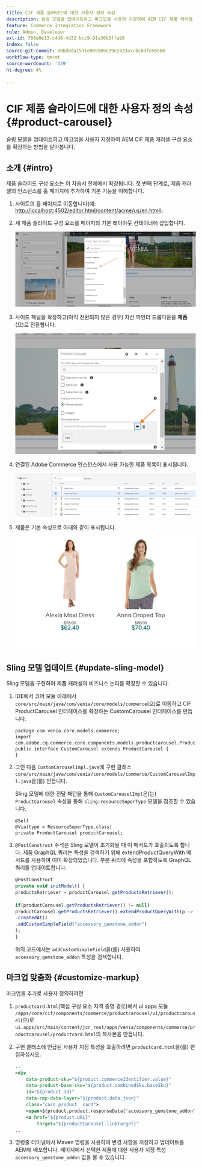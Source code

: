 ```yaml
---
title: CIF 제품 슬라이드에 대한 사용자 정의 속성
description: 슬링 모델을 업데이트하고 마크업을 사용자 지정하여 AEM CIF 제품 캐러셀 구성 요소를 확장하는 방법을 알아봅니다.
feature: Commerce Integration Framework
role: Admin, Developer
exl-id: 758e0e13-c4d8-4d32-bcc9-91a36b3ffa98
index: false
source-git-commit: 80bd8da1531e009509e29e2433a7cbc8dfe58e60
workflow-type: tm+mt
source-wordcount: '339'
ht-degree: 4%

---
```



# CIF 제품 슬라이드에 대한 사용자 정의 속성 {#product-carousel}

슬링 모델을 업데이트하고 마크업을 사용자 지정하여 AEM CIF 제품 캐러셀 구성 요소를 확장하는 방법을 알아봅니다.

## 소개 {#intro}

제품 슬라이드 구성 요소는 이 자습서 전체에서 확장됩니다. 첫 번째 단계로, 제품 캐러셀의 인스턴스를 홈 페이지에 추가하여 기본 기능을 이해합니다.

1. 사이트의 홈 페이지로 이동합니다(예: [http://localhost:4502/editor.html/content/acme/us/en.html](http://localhost:4502/editor.html/content/acme/us/en.html)).
1. 새 제품 슬라이드 구성 요소를 페이지의 기본 레이아웃 컨테이너에 삽입합니다.

   ![제품 회전 메뉴 구성 요소](/help/commerce-cloud/cif-storefront/assets/product-carousel-component.png)

1. 사이드 패널을 확장하고(아직 전환되지 않은 경우) 자산 파인더 드롭다운을 **제품**(으)로 전환합니다.

   ![회전 메뉴 제품](/help/commerce-cloud/cif-storefront/assets/carousel-products.png)

1. 연결된 Adobe Commerce 인스턴스에서 사용 가능한 제품 목록이 표시됩니다.

   ![연결된 인스턴스](/help/commerce-cloud/cif-storefront/assets/connected-instance.png)

1. 제품은 기본 속성으로 아래와 같이 표시됩니다.

   ![속성이 표시된 제품](/help/commerce-cloud/cif-storefront/assets/discount.png)

## Sling 모델 업데이트 {#update-sling-model}

Sling 모델을 구현하여 제품 캐러셀의 비즈니스 논리를 확장할 수 있습니다.

1. IDE에서 코어 모듈 아래에서 `core/src/main/java/com/venia/core/models/commerce`(으)로 이동하고 CIF ProductCarousel 인터페이스를 확장하는 CustomCarousel 인터페이스를 만듭니다.

   ```text
   package com.venia.core.models.commerce;
   import com.adobe.cq.commerce.core.components.models.productcarousel.ProductCarousel;
   public interface CustomCarousel extends ProductCarousel {
   }
   ```

1. 그런 다음 `CustomCarouselImpl.java`에 구현 클래스 `core/src/main/java/com/venia/core/models/commerce/CustomCarouselImpl.java`을(를) 만듭니다.

   Sling 모델에 대한 전달 패턴을 통해 `CustomCarouselImpl`은(는) `ProductCarousel` 속성을 통해 `sling:resourceSuperType` 모델을 참조할 수 있습니다.

   ```text
   @Self
   @Via(type = ResourceSuperType.class)
   private ProductCarousel productCarousel;
   ```

1. `@PostConstruct` 주석은 Sling 모델이 초기화될 때 이 메서드가 호출되도록 합니다. 제품 GraphQL 쿼리는 특성을 검색하기 위해 extendProductQueryWith 메서드를 사용하여 이미 확장되었습니다. 부분 쿼리에 속성을 포함하도록 GraphQL 쿼리를 업데이트합니다.

   ```javascript
   @PostConstruct
   private void initModel() {
   productsRetriever = productCarousel.getProductsRetriever();
   
   if(productCarousel.getProductsRetriever() != null)
   productCarousel.getProductsRetriever().extendProductQueryWith(p -> p
   .createdAt()
   .addCustomSimpleField("accessory_gemstone_addon")
   );
   }
   ```

   위의 코드에서는 `addCustomSimpleField`을(를) 사용하여 `accessory_gemstone_addon` 특성을 검색합니다.

## 마크업 맞춤화 {#customize-markup}

마크업을 추가로 사용자 정의하려면

1. `productcard.html`(핵심 구성 요소 자격 증명 경로)에서 ui.apps 모듈 `/apps/core/cif/components/commerce/productcarousel/v1/productcarousel`(으)로 `ui.apps/src/main/content/jcr_root/apps/venia/components/commerce/productcarousel/productcard.html`의 복사본을 만듭니다.

1. 구현 클래스에 언급된 사용자 지정 특성을 호출하려면 `productcard.html`을(를) 편집하십시오.

   ```xml
   ..
   <div
       data-product-sku="${product.commerceIdentifier.value}"
       data-product-base-sku="${product.combinedSku.baseSku}"
       id="${product.id}"
       data-cmp-data-layer="${product.data.json}"
       class="card product__card">
       <span>${product.product.responseData['accessory_gemstone_addon']}</span>
       <a href="${product.URL}"
           target="${productCarousel.linkTarget}"
   ..
   ```

1. 명령줄 터미널에서 Maven 명령을 사용하여 변경 사항을 저장하고 업데이트를 AEM에 배포합니다. 페이지에서 선택한 제품에 대한 사용자 지정 특성 `accessory_gemstone_addon` 값을 볼 수 있습니다.
